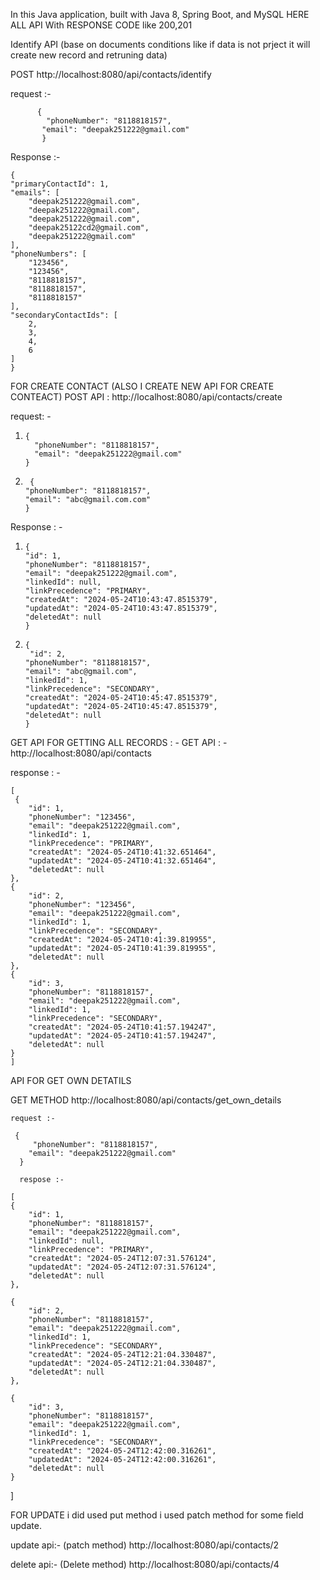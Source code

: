 In this Java application, built with Java 8, Spring Boot, and MySQL
HERE ALL API With RESPONSE CODE like  200,201
   
  Identify API  (base on documents conditions like if data is not prject it will create new record and retruning data)

  POST   http://localhost:8080/api/contacts/identify
  
  request :-

          {
            "phoneNumber": "8118818157",
           "email": "deepak251222@gmail.com"
           }

   Response :-

    {
    "primaryContactId": 1,
    "emails": [
        "deepak251222@gmail.com",
        "deepak251222@gmail.com",
        "deepak251222@gmail.com",
        "deepak25122cd2@gmail.com",
        "deepak251222@gmail.com"
    ],
    "phoneNumbers": [
        "123456",
        "123456",
        "8118818157",
        "8118818157",
        "8118818157"
    ],
    "secondaryContactIds": [
        2,
        3,
        4,
        6
    ]
    }




FOR CREATE CONTACT (ALSO I CREATE NEW API FOR CREATE CONTEACT)
 POST API :  http://localhost:8080/api/contacts/create
    
 request: - 
 1.     {
          "phoneNumber": "8118818157",
          "email": "deepak251222@gmail.com"
        }
   2.      {
          "phoneNumber": "8118818157",
          "email": "abc@gmail.com.com"
          }

 Response : - 
  1.     {
         "id": 1,
         "phoneNumber": "8118818157",
         "email": "deepak251222@gmail.com",
         "linkedId": null,
         "linkPrecedence": "PRIMARY",
         "createdAt": "2024-05-24T10:43:47.8515379",
         "updatedAt": "2024-05-24T10:43:47.8515379",
         "deletedAt": null
         }
  2.     {
          "id": 2,
         "phoneNumber": "8118818157",
         "email": "abc@gmail.com",
         "linkedId": 1,
         "linkPrecedence": "SECONDARY",
         "createdAt": "2024-05-24T10:45:47.8515379",
         "updatedAt": "2024-05-24T10:45:47.8515379",
         "deletedAt": null
         }


 GET API FOR GETTING ALL RECORDS : -
   GET  API : -  http://localhost:8080/api/contacts
    
   response : -  
             
    [
     {
        "id": 1,
        "phoneNumber": "123456",
        "email": "deepak251222@gmail.com",
        "linkedId": 1,
        "linkPrecedence": "PRIMARY",
        "createdAt": "2024-05-24T10:41:32.651464",
        "updatedAt": "2024-05-24T10:41:32.651464",
        "deletedAt": null
    },
    {
        "id": 2,
        "phoneNumber": "123456",
        "email": "deepak251222@gmail.com",
        "linkedId": 1,
        "linkPrecedence": "SECONDARY",
        "createdAt": "2024-05-24T10:41:39.819955",
        "updatedAt": "2024-05-24T10:41:39.819955",
        "deletedAt": null
    },
    {
        "id": 3,
        "phoneNumber": "8118818157",
        "email": "deepak251222@gmail.com",
        "linkedId": 1,
        "linkPrecedence": "SECONDARY",
        "createdAt": "2024-05-24T10:41:57.194247",
        "updatedAt": "2024-05-24T10:41:57.194247",
        "deletedAt": null
    }
    ]

 
 
 API FOR GET OWN DETATILS

  GET METHOD    http://localhost:8080/api/contacts/get_own_details
  
    request :- 
   
     {
         "phoneNumber": "8118818157",
        "email": "deepak251222@gmail.com"
      }
      
      respose :- 
      
    [
    {
        "id": 1,
        "phoneNumber": "8118818157",
        "email": "deepak251222@gmail.com",
        "linkedId": null,
        "linkPrecedence": "PRIMARY",
        "createdAt": "2024-05-24T12:07:31.576124",
        "updatedAt": "2024-05-24T12:07:31.576124",
        "deletedAt": null
    },
    
    {
        "id": 2,
        "phoneNumber": "8118818157",
        "email": "deepak251222@gmail.com",
        "linkedId": 1,
        "linkPrecedence": "SECONDARY",
        "createdAt": "2024-05-24T12:21:04.330487",
        "updatedAt": "2024-05-24T12:21:04.330487",
        "deletedAt": null
    },
    
    {
        "id": 3,
        "phoneNumber": "8118818157",
        "email": "deepak251222@gmail.com",
        "linkedId": 1,
        "linkPrecedence": "SECONDARY",
        "createdAt": "2024-05-24T12:42:00.316261",
        "updatedAt": "2024-05-24T12:42:00.316261",
        "deletedAt": null
    }
]


FOR UPDATE 
  i did used put method i used patch method for some field update.

  update api:-  (patch method)     http://localhost:8080/api/contacts/2

  delete api:- (Delete method)   http://localhost:8080/api/contacts/4
